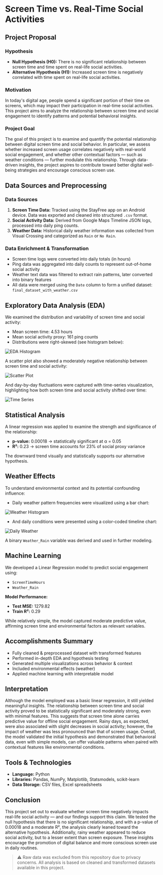 # Screen Time vs. Real-Time Social Activities  

## Project Proposal

### Hypothesis
- **Null Hypothesis (H0):** There is no significant relationship between screen time and time spent on real-life social activities.
- **Alternative Hypothesis (H1):** Increased screen time is negatively correlated with time spent on real-life social activities.

### Motivation
In today's digital age, people spend a significant portion of their time on screens, which may impact their participation in real-time social activities. This project aims to analyze the relationship between screen time and social engagement to identify patterns and potential behavioral insights.

### Project Goal
The goal of this project is to examine and quantify the potential relationship between digital screen time and social behavior. In particular, we assess whether increased screen usage correlates negatively with real-world social engagement, and whether other contextual factors — such as weather conditions — further modulate this relationship. Through data-driven insights, the project aspires to contribute toward better digital well-being strategies and encourage conscious screen use.

## Data Sources and Preprocessing

### Data Sources
1. **Screen Time Data:** Tracked using the StayFree app on an Android device. Data was exported and cleaned into structured `.csv` format.
2. **Social Activity Data:** Derived from Google Maps Timeline JSON logs, processed into daily ping counts.
3. **Weather Data:** Historical daily weather information was collected from Visual Crossing and categorized as `Rain` or `No Rain`.

### Data Enrichment & Transformation
- Screen time logs were converted into daily totals (in hours)
- Ping data was aggregated into daily counts to represent out-of-home social activity
- Weather text data was filtered to extract rain patterns, later converted into binary features
- All data were merged using the `Date` column to form a unified dataset: `final_dataset_with_weather.csv`

## Exploratory Data Analysis (EDA)
We examined the distribution and variability of screen time and social activity:

- Mean screen time: 4.53 hours
- Mean social activity proxy: 161 ping counts
- Distributions were right-skewed (see histogram below):

![EDA Histogram](figures/final_eda_histograms.png)

A scatter plot also showed a moderately negative relationship between screen time and social activity:

![Scatter Plot](figures/extended_screen_vs_social.png)

And day-by-day fluctuations were captured with time-series visualization, highlighting how both screen time and social activity shifted over time:

![Time Series](figures/screen_social_timeseries.png)

## Statistical Analysis

A linear regression was applied to examine the strength and significance of the relationship:
- **p-value:** 0.00018 → statistically significant at α = 0.05
- **R²:** 0.23 → screen time accounts for 23% of social proxy variance

The downward trend visually and statistically supports our alternative hypothesis.

## Weather Effects

To understand environmental context and its potential confounding influence:

- Daily weather pattern frequencies were visualized using a bar chart:

![Weather Histogram](figures/weather_condition_frequency.png)

- And daily conditions were presented using a color-coded timeline chart:

![Daily Weather](figures/daily_weather_conditions_histogram.png)

A binary `Weather_Rain` variable was derived and used in further modeling.

## Machine Learning

We developed a Linear Regression model to predict social engagement using:
- `ScreenTimeHours`
- `Weather_Rain`

**Model Performance:**
- **Test MSE:** 1279.82
- **Train R²:** 0.29

While relatively simple, the model captured moderate predictive value, affirming screen time and environmental factors as relevant variables.

## Accomplishments Summary

-  Fully cleaned & preprocessed dataset with transformed features
-  Performed in-depth EDA and hypothesis testing
-  Generated multiple visualizations across behavior & context
-  Included environmental effects (weather)
-  Applied machine learning with interpretable model

## Interpretation 
Although the model employed was a basic linear regression, it still yielded meaningful insights. The relationship between screen time and social activity proved to be statistically significant and moderately strong, even with minimal features. This suggests that screen time alone carries predictive value for offline social engagement. Rainy days, as expected, were also associated with slight decreases in social activity; however, the impact of weather was less pronounced than that of screen usage. Overall, the model validated the initial hypothesis and demonstrated that behavioral data, even with simple models, can offer valuable patterns when paired with contextual features like environmental conditions.

## Tools & Technologies
- **Language:** Python
- **Libraries:** Pandas, NumPy, Matplotlib, Statsmodels, scikit-learn
- **Data Storage:** CSV files, Excel spreadsheets

## Conclusion
This project set out to evaluate whether screen time negatively impacts real-life social activity — and our findings support this claim. We tested the null hypothesis that there is no significant relationship, and with a p-value of 0.00018 and a moderate R², the analysis clearly leaned toward the alternative hypothesis. Additionally, rainy weather appeared to reduce social activity, but to a lesser extent than screen exposure. These insights encourage the promotion of digital balance and more conscious screen use in daily routines.


> ⚠️ Raw data was excluded from this repository due to privacy concerns. 
> All analysis is based on cleaned and transformed datasets available in this project.

